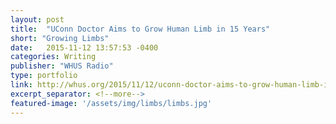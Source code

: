 ```yaml
---
layout: post
title:  "UConn Doctor Aims to Grow Human Limb in 15 Years"
short: "Growing Limbs"
date:   2015-11-12 13:57:53 -0400
categories: Writing
publisher: "WHUS Radio"
type: portfolio
link: http://whus.org/2015/11/12/uconn-doctor-aims-to-grow-human-limb-in-15-years/
excerpt_separator: <!--more-->
featured-image: '/assets/img/limbs/limbs.jpg'
---
```

